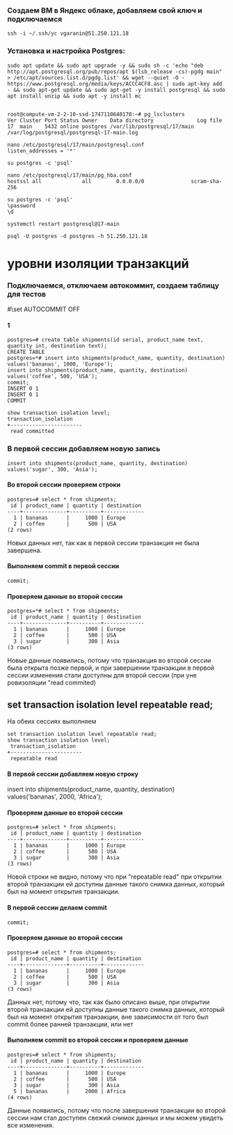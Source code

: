 ### Создаем ВМ в Яндекс облаке, добавляем свой ключ и подключаемся
```
ssh -i ~/.ssh/yc vgaranin@51.250.121.18
```

### Установка и настройка Postgres:
```
sudo apt update && sudo apt upgrade -y && sudo sh -c 'echo "deb http://apt.postgresql.org/pub/repos/apt $(lsb_release -cs)-pgdg main" > /etc/apt/sources.list.d/pgdg.list' && wget --quiet -O - https://www.postgresql.org/media/keys/ACCC4CF8.asc | sudo apt-key add - && sudo apt-get update && sudo apt-get -y install postgresql && sudo apt install unzip && sudo apt -y install mc


root@compute-vm-2-2-10-ssd-1747110640170:~# pg_lsclusters
Ver Cluster Port Status Owner    Data directory              Log file
17  main    5432 online postgres /var/lib/postgresql/17/main /var/log/postgresql/postgresql-17-main.log

nano /etc/postgresql/17/main/postgresql.conf 
listen_addresses = '*'

su postgres -c 'psql'

nano /etc/postgresql/17/main/pg_hba.conf 
hostssl all             all        0.0.0.0/0               scram-sha-256

su postgres -c 'psql'
\password
\d

systemctl restart postgresql@17-main

psql -U postgres -d postgres -h 51.250.121.18
```

# уровни изоляции транзакций
### Подключаемся, отключаем автокоммит, создаем таблицу для тестов

#\set AUTOCOMMIT OFF

#### 1
```
postgres=# create table shipments(id serial, product_name text, quantity int, destination text);
CREATE TABLE
postgres=*# insert into shipments(product_name, quantity, destination) values('bananas', 1000, 'Europe');
insert into shipments(product_name, quantity, destination) values('coffee', 500, 'USA');
commit;
INSERT 0 1
INSERT 0 1
COMMIT

show transaction isolation level;
transaction_isolation 
+-----------------------
 read committed
```
### В первой сессии добавляем новую запись
```
insert into shipments(product_name, quantity, destination) values('sugar', 300, 'Asia');
```

#### Во второй сессии проверяем строки
```
postgres=# select * from shipments;
 id | product_name | quantity | destination 
----+--------------+----------+-------------
  1 | bananas      |     1000 | Europe
  2 | coffee       |      500 | USA
(2 rows)
```
Новых данных нет, так как в первой сессии транзакция не была завершена.

#### Выполняем commit в первой сессии
```
commit;
```
#### Проверяем данные во второй сессии
```
postgres=*# select * from shipments;
 id | product_name | quantity | destination 
----+--------------+----------+-------------
  1 | bananas      |     1000 | Europe
  2 | coffee       |      500 | USA
  3 | sugar        |      300 | Asia
(3 rows)
```
Новые данные появились, потому что транзакция во второй сессии была открыта позже первой, и при завершении транзакции в первой сессии изменения стали доступны для второй сессии (при уне ровизоляции "read commited)

## set transaction isolation level repeatable read;
На обеих сессиях выполняем
```
set transaction isolation level repeatable read;
show transaction isolation level;
 transaction_isolation 
+-----------------------
 repeatable read
```
#### В первой сессии добавляем новую строку
insert into shipments(product_name, quantity, destination) values('bananas', 2000, 'Africa');

#### Проверяем данные во второй сессии
```
postgres=# select * from shipments;
 id | product_name | quantity | destination 
----+--------------+----------+-------------
  1 | bananas      |     1000 | Europe
  2 | coffee       |      500 | USA
  3 | sugar        |      300 | Asia
(3 rows)
```
Новой строки не видно, потому что при "repeatable read" при открытии второй транзакции ей доступны данные такого снимка данных, который был на момент открытия транзакции.

#### В первой сессии делаем commit
```
commit;
```
#### Проверяем данные во второй сессии
```
postgres=# select * from shipments;
 id | product_name | quantity | destination 
----+--------------+----------+-------------
  1 | bananas      |     1000 | Europe
  2 | coffee       |      500 | USA
  3 | sugar        |      300 | Asia
(3 rows)
```

Данных нет, потому что, так как было описано выше, при открытии второй транзакции ей доступны данные такого снимка данных, который был на момент открытия транзакции, вне зависимости от того был commit более ранней транзакции, или нет


#### Выполняем commit во второй сессии и проверяем данные
```
postgres=# select * from shipments;
 id | product_name | quantity | destination 
----+--------------+----------+-------------
  1 | bananas      |     1000 | Europe
  2 | coffee       |      500 | USA
  3 | sugar        |      300 | Asia
  5 | bananas      |     2000 | Africa
(4 rows)
```
Данные появились, потому что после завершения транзакции во второй сессии нам стал доступен свежий снимок данных и мы можем увидеть все изменения.